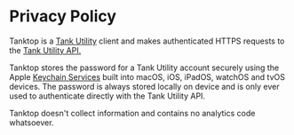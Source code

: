 # Privacy Policy

Tanktop is a [Tank Utility](https://www.tankutility.com) client and makes authenticated HTTPS requests to the [Tank Utility API.](http://apidocs.tankutility.com)

Tanktop stores the password for a Tank Utility account securely using the Apple [Keychain Services](https://developer.apple.com/documentation/security/keychain_services) built into macOS, iOS, iPadOS, watchOS and tvOS devices. The password is always stored locally on device and is only ever used to authenticate directly with the Tank Utility API.

Tanktop doesn't collect information and contains no analytics code whatsoever.
